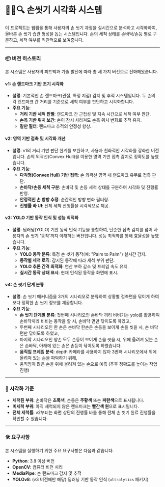 # 🫱🧼🔍 손씻기 시각화 시스템

이 프로젝트는 웹캠을 통해 사용자의 손 씻기 과정을 실시간으로 분석하고 시각화하여, 올바른 손 씻기 습관 형성을 돕는 시스템입니다. 손의 세척 상태를 손바닥/손등 별로 구분하고, 세척 여부를 직관적으로 보여줍니다.

---

### 📦 버전 히스토리

본 시스템은 사용자의 피드백과 기술 발전에 따라 총 세 가지 버전으로 진화해왔습니다.

#### **v1: 손 랜드마크 기반 초기 시각화**
* **설명**: 기본적인 손 랜드마크(관절, 특정 지점) 감지 및 추적 시스템입니다. 두 손의 각 랜드마크 간 거리를 기준으로 세척 여부를 판단하고 시각화합니다.
* **주요 기능**:
    * **거리 기반 세척 판별**: 랜드마크 간 근접성 및 지속 시간으로 세척 여부 판단.
    * **손목 기반 위치 보간**: 손이 잠시 사라져도 손목 위치 변화로 추적 유지.
    * **칼만 필터**: 랜드마크 추적의 안정성 향상.

#### **v2: 영역 기반 접촉 및 시각화 개선**
* **설명**: v1의 거리 기반 판단 한계를 보완하고, 사용자 친화적인 시각화를 강화한 버전입니다. 손의 외곽선(Convex Hull)을 이용한 영역 기반 접촉 감지로 정확도를 높였습니다.
* **주요 기능**:
    * **다각형(Convex Hull) 기반 접촉**: 손 외곽선 영역 내 랜드마크 유무로 접촉 판단.
    * **손바닥/손등 세척 구분**: 손바닥 및 손등 세척 상태를 구분하여 시각화 및 진행률 반영.
    * **안정적인 손 방향 추정**: 순간적인 방향 변화 필터링.
    * **진행률 바 UI**: 전체 세척 진행률을 시각적으로 제공.

#### **v3: YOLO 기반 동작 인식 및 성능 최적화**
* **설명**: 딥러닝(YOLO) 기반 동작 인식 기능을 통합하여, 단순한 접촉 감지를 넘어 사용자의 손 씻기 '동작'까지 이해하는 버전입니다. 성능 최적화를 통해 효율성을 높였습니다.
* **주요 기능**:
    * **YOLO 동작 분류**: 특정 손 씻기 동작(예: "Palm to Palm") 실시간 감지.
    * **동작별 세척 로직**: 감지된 동작에 따라 세척 부위 판단.
    * **YOLO 추론 간격 최적화**: 연산 부하 감소 및 프레임 속도 유지.
    * **실시간 동작 상태 표시**: 현재 인식된 동작을 화면에 표시.
 
#### **v4: 손 씻기 단계 분류**
* **설명**: 손 씻기 메커니즘을 3개의 시나리오로 분류하여 상황별 접촉면을 닦이게 하여 보다 정확한 손 씻기 정보를 제공합니다.
* **주요 기능**:
    * **손 씻기 단계별 분류**: 첫번째 시나리오인 손바닥 끼리 비비기는 yolo를 활용하여 손바닥끼리 비비는 동작을 할 시, 손바닥 면만 닦이도록 하였고,
    *  두번째 시나리오인 한 손은 손바닥 한손은 손등을 보이게 손을 씻을 시, 손 바닥 면만 닦이도록 하였고,
    *  마지막 시나리오인 양손 모두 손등이 보이게 손을 씻을 시, 위에 올려져 있는 손은 손바닥, 아래에 있는 손은 손등이 닦이도록 하였습니다.
    * **움직임 프레임 분석**: depth 카메라를 사용하지 않아 3번째 시나리오에서 위에 올려져 있는 손을 파악하기 위해,
    * 움직임이 많은 손을 위에 올려져 있는 손으로 예측 (추후 정확도를 높이는 작업 진행)


---

### 🔵 시각화 기준

* **세척된 부위**: 손바닥은 **초록색**, 손등은 **주황색** 또는 **파란색**으로 표시됩니다.
* **미세척 부위**: 아직 세척되지 않은 랜드마크는 **빨간색 원**으로 표시됩니다.
* **전체 세척률**: v2부터는 화면 상단의 진행률 바를 통해 전체 손 씻기 완료 진행률을 확인할 수 있습니다.

---

### 🛠️ 요구사항

본 시스템을 실행하기 위한 주요 요구사항은 다음과 같습니다.

* **Python**: 3.8 이상 버전
* **OpenCV**: 컴퓨터 비전 처리
* **MediaPipe**: 손 랜드마크 감지 및 추적
* **YOLOv8**: (v3 버전에만 해당) 딥러닝 기반 동작 인식 (`ultralytics` 패키지)

